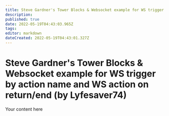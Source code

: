 ```yaml
---
title: Steve Gardner's Tower Blocks & Websocket example for WS trigger by action name and WS action on return/end (by Lyfesaver74)
description: 
published: true
date: 2022-05-19T04:43:03.965Z
tags: 
editor: markdown
dateCreated: 2022-05-19T04:43:01.327Z
---
```


# Steve Gardner's Tower Blocks & Websocket example for WS trigger by action name and WS action on return/end (by Lyfesaver74)
Your content here
